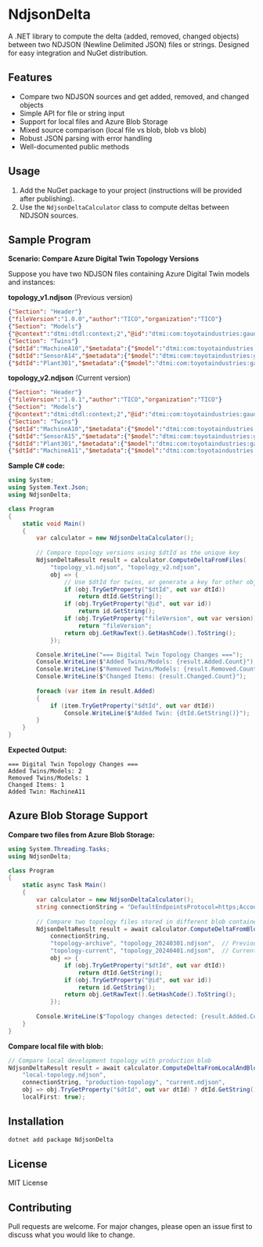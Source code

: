 # NdjsonDelta

A .NET library to compute the delta (added, removed, changed objects) between two NDJSON (Newline Delimited JSON) files or strings. Designed for easy integration and NuGet distribution.

## Features
- Compare two NDJSON sources and get added, removed, and changed objects
- Simple API for file or string input
- Support for local files and Azure Blob Storage
- Mixed source comparison (local file vs blob, blob vs blob)
- Robust JSON parsing with error handling
- Well-documented public methods

## Usage
1. Add the NuGet package to your project (instructions will be provided after publishing).
2. Use the `NdjsonDeltaCalculator` class to compute deltas between NDJSON sources.

## Sample Program

**Scenario: Compare Azure Digital Twin Topology Versions**

Suppose you have two NDJSON files containing Azure Digital Twin models and instances:

**topology_v1.ndjson** (Previous version)
```json
{"Section": "Header"}
{"fileVersion":"1.0.0","author":"TICO","organization":"TICO"}
{"Section": "Models"}
{"@context":"dtmi:dtdl:context;2","@id":"dtmi:com:toyotaindustries:gaudi:asset;1","@type":"Interface","displayName":"Asset"}
{"Section": "Twins"}
{"$dtId":"MachineA10","$metadata":{"$model":"dtmi:com:toyotaindustries:gaudi:machine;1"}}
{"$dtId":"SensorA14","$metadata":{"$model":"dtmi:com:toyotaindustries:gaudi:sensor;1"}}
{"$dtId":"Plant301","$metadata":{"$model":"dtmi:com:toyotaindustries:gaudi:plant;1"}}
```

**topology_v2.ndjson** (Current version)
```json
{"Section": "Header"}
{"fileVersion":"1.0.1","author":"TICO","organization":"TICO"}
{"Section": "Models"}
{"@context":"dtmi:dtdl:context;2","@id":"dtmi:com:toyotaindustries:gaudi:asset;1","@type":"Interface","displayName":"Asset"}
{"Section": "Twins"}
{"$dtId":"MachineA10","$metadata":{"$model":"dtmi:com:toyotaindustries:gaudi:machine;1"}}
{"$dtId":"SensorA15","$metadata":{"$model":"dtmi:com:toyotaindustries:gaudi:sensor;1"}}
{"$dtId":"Plant301","$metadata":{"$model":"dtmi:com:toyotaindustries:gaudi:plant;1"}}
{"$dtId":"MachineA11","$metadata":{"$model":"dtmi:com:toyotaindustries:gaudi:machine;1"}}
```

**Sample C# code:**
```csharp
using System;
using System.Text.Json;
using NdjsonDelta;

class Program
{
    static void Main()
    {
        var calculator = new NdjsonDeltaCalculator();
        
        // Compare topology versions using $dtId as the unique key
        NdjsonDeltaResult result = calculator.ComputeDeltaFromFiles(
            "topology_v1.ndjson", "topology_v2.ndjson", 
            obj => {
                // Use $dtId for twins, or generate a key for other objects
                if (obj.TryGetProperty("$dtId", out var dtId))
                    return dtId.GetString();
                if (obj.TryGetProperty("@id", out var id))
                    return id.GetString();
                if (obj.TryGetProperty("fileVersion", out var version))
                    return "fileVersion";
                return obj.GetRawText().GetHashCode().ToString();
            });

        Console.WriteLine("=== Digital Twin Topology Changes ===");
        Console.WriteLine($"Added Twins/Models: {result.Added.Count}");
        Console.WriteLine($"Removed Twins/Models: {result.Removed.Count}");
        Console.WriteLine($"Changed Items: {result.Changed.Count}");
        
        foreach (var item in result.Added)
        {
            if (item.TryGetProperty("$dtId", out var dtId))
                Console.WriteLine($"Added Twin: {dtId.GetString()}");
        }
    }
}
```

**Expected Output:**
```
=== Digital Twin Topology Changes ===
Added Twins/Models: 2
Removed Twins/Models: 1
Changed Items: 1
Added Twin: MachineA11
```

## Azure Blob Storage Support

**Compare two files from Azure Blob Storage:**
```csharp
using System.Threading.Tasks;
using NdjsonDelta;

class Program
{
    static async Task Main()
    {
        var calculator = new NdjsonDeltaCalculator();
        string connectionString = "DefaultEndpointsProtocol=https;AccountName=yourstorageaccount;AccountKey=yourkey;EndpointSuffix=core.windows.net";
        
        // Compare two topology files stored in different blob containers
        NdjsonDeltaResult result = await calculator.ComputeDeltaFromBlobsAsync(
            connectionString, 
            "topology-archive", "topology_20240301.ndjson",  // Previous version
            "topology-current", "topology_20240401.ndjson",  // Current version
            obj => {
                if (obj.TryGetProperty("$dtId", out var dtId))
                    return dtId.GetString();
                if (obj.TryGetProperty("@id", out var id))
                    return id.GetString();
                return obj.GetRawText().GetHashCode().ToString();
            });
            
        Console.WriteLine($"Topology changes detected: {result.Added.Count + result.Removed.Count + result.Changed.Count} differences");
    }
}
```

**Compare local file with blob:**
```csharp
// Compare local development topology with production blob
NdjsonDeltaResult result = await calculator.ComputeDeltaFromLocalAndBlobAsync(
    "local-topology.ndjson", 
    connectionString, "production-topology", "current.ndjson",
    obj => obj.TryGetProperty("$dtId", out var dtId) ? dtId.GetString() : obj.GetRawText().GetHashCode().ToString(),
    localFirst: true);
```

## Installation
```bash
dotnet add package NdjsonDelta
```

## License
MIT License

## Contributing
Pull requests are welcome. For major changes, please open an issue first to discuss what you would like to change.
